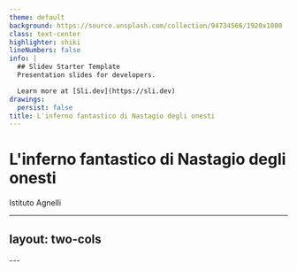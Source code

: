 ```yaml
---
theme: default
background: https://source.unsplash.com/collection/94734566/1920x1080
class: text-center
highlighter: shiki
lineNumbers: false
info: |
  ## Slidev Starter Template
  Presentation slides for developers.

  Learn more at [Sli.dev](https://sli.dev)
drawings:
  persist: false
title: L'inferno fantastico di Nastagio degli onesti
---
```


# L'inferno fantastico di Nastagio degli onesti
Istituto Agnelli


---
layout: two-cols
---

<template v-slot:default>

# Poesia

Nastagio degli Onesti, amando una de’ Traversari, spende le sue ricchezze senza essere amato; vassene pregato da’ suoi a Chiassi; quivi vede cacciare a un cavaliere una giovane e ucciderla e divorarla da due cani; invita i parenti suoi e quella donna amata da lui a un desinare, la quale vede questa medesima giovane sbranare e temendo di simile avvenimento prende per marito Nastagio.

</template>
<template v-slot:right>

# Prosa

Una donna nuda corre nel fitto di una pineta inseguita da un cavaliere tutto armato di nero e dai suoi due cani; il cavaliere urla offese, la donna grida lamenti. Infine viene presa e trucidata. Una scena da fantasy, erotica e violenta insieme, moderatamente splatter, che potremmo vedere nel Trono di Spade. Questa visione incontra lo sguardo disperato d’amore di un giovane, Nastagio, che è in quella pineta per dimenticare la donna che ama e da cui non è riamato. Il giovane capisce che si tratta di un’anticipazione per exemplum di quello che sarà il suo destino, se non vi porrà rimedio.
  
</template>
---
